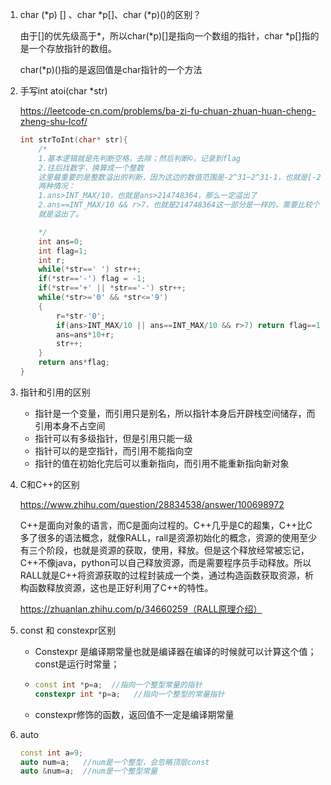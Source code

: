 1. char (*p) [] 、char \*p[]、char (\*p)()的区别？

   由于[]的优先级高于\*，所以char(*p)[]是指向一个数组的指针，char \*p[]指的是一个存放指针的数组。

   char(\*p)()指的是返回值是char指针的一个方法

2. 手写int atoi(char *str)

   https://leetcode-cn.com/problems/ba-zi-fu-chuan-zhuan-huan-cheng-zheng-shu-lcof/

   ```c
   int strToInt(char* str){
       /*
       1.基本逻辑就是先判断空格，去除；然后判断©️，记录到flag
       2.往后找数字，换算成一个整数
       这里最重要的是整数溢出的判断，因为这边的数值范围是-2^31~2^31-1，也就是[-2147483648，2147483647]，所以我们在进行ans=ans*10+r之前，需要判断一下这一层的ans是否已经溢出整数的范围，
       两种情况：
       1.ans>INT_MAX/10，也就是ans>214748364，那么一定溢出了
       2.ans==INT_MAX/10 && r>7，也就是214748364这一部分是一样的，需要比较个位，所以只要大于7，
       就是溢出了。
   
       */
       int ans=0;
       int flag=1;
       int r;
       while(*str==' ') str++;
       if(*str=='-') flag = -1;
       if(*str=='+' || *str=='-') str++; 
       while(*str>='0' && *str<='9')
       {
           r=*str-'0';
           if(ans>INT_MAX/10 || ans==INT_MAX/10 && r>7) return flag==1?INT_MAX:INT_MIN;
           ans=ans*10+r;
           str++;
       }
       return ans*flag;
   }
   ```

3. 指针和引用的区别

   - 指针是一个变量，而引用只是别名，所以指针本身后开辟栈空间储存，而引用本身不占空间
   - 指针可以有多级指针，但是引用只能一级
   - 指针可以的是空指针，而引用不能指向空
   - 指针的值在初始化完后可以重新指向，而引用不能重新指向新对象

4. C和C++的区别

   https://www.zhihu.com/question/28834538/answer/100698972

   C++是面向对象的语言，而C是面向过程的。C++几乎是C的超集，C++比C多了很多的语法概念，就像RALL，rall是资源初始化的概念，资源的使用至少有三个阶段，也就是资源的获取，使用，释放。但是这个释放经常被忘记，C++不像java，python可以自己释放资源，而是需要程序员手动释放。所以RALL就是C++将资源获取的过程封装成一个类，通过构造函数获取资源，析构函数释放资源，这也是正好利用了C++的特性。

   https://zhuanlan.zhihu.com/p/34660259（RALL原理介绍）

5. const 和 constexpr区别

   - Constexpr  是编译期常量也就是编译器在编译的时候就可以计算这个值；const是运行时常量；

   - ```c++
     const int *p=a;  //指向一个整型常量的指针
     constexpr int *p=a;   //指向一个整型的常量指针
     ```

   - constexpr修饰的函数，返回值不一定是编译期常量

6. auto

   ```c++
   const int a=9;
   auto num=a;   //num是一个整型，会忽略顶层const
   auto &num=a;  //num是一个整型常量
   ```

   
